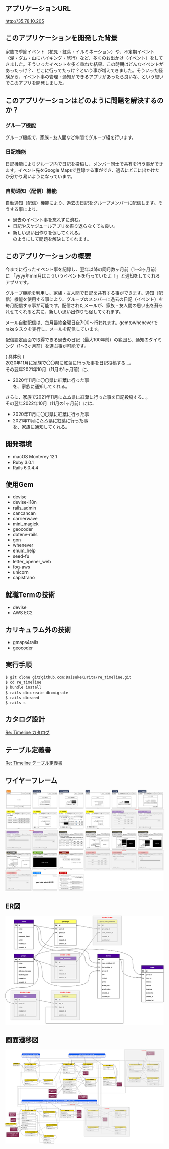 ## アプリケーションURL
http://35.78.10.205
## このアプリケーションを開発した背景
家族で季節イベント（花見・紅葉・イルミネーション）や、不定期イベント（滝・ダム・山にハイキング・旅行）など、多くのお出かけ（イベント）をしてきました。そういったイベントを多く重ねた結果、この時期はどんなイベントがあったっけ？、どこに行ってたっけ？という事が増えてきました。そういった経験から、イベント事の管理・通知ができるアプリがあったら良いな、という想いでこのアプリを開発しました。

## このアプリケーションはどのように問題を解決するのか？
### グループ機能
グループ機能で、家族・友人間など仲間でグループ組を行います。
### 日記機能
日記機能によりグループ内で日記を投稿し、メンバー同士で共有を行う事ができます。イベント先をGoogle Mapsで登録する事ができ、過去にどこに出かけたか分かり易いようになっています。
### 自動通知（配信）機能
自動通知（配信）機能により、過去の日記をグループメンバーに配信します。そうする事により、
- 過去のイベント事を忘れずに済む。
- 日記やスケジュールアプリを振り返らなくても良い。
- 新しい思い出作りを促してくれる。  
のようにして問題を解決してくれます。

## このアプリケーションの概要
今までに行ったイベント事を記録し、翌年以降の同月数ヶ月前（1〜3ヶ月前）に
「yyyy年mm月はこういうイベントを行っていたよ！」と通知をしてくれるアプリです。

グループ機能を利用し、家族・友人間で日記を共有する事ができます。通知（配信）機能を使用する事により、グループのメンバーに過去の日記（イベント）を毎月配信する事が可能です。配信されたメールが、家族・友人間の思い出を蘇られせてくれると共に、新しい思い出作りも促してくれます。 

メール自動配信は、毎月最終金曜日夜7:00〜行われます。gemのwheneverでrakeタスクを実行し、メールを配信しています。  

配信設定画面で取得できる過去の日記（最大100年前）の範囲と、通知のタイミング（1〜3ヶ月前）を選ぶ事が可能です。

( 具体例 )  
2020年11月に家族で〇〇県に紅葉に行った事を日記投稿する...。  
その翌年2021年10月（11月の1ヶ月前）に、
- 2020年11月に〇〇県に紅葉に行った事  
を、家族に通知してくれる。  
 
さらに、家族で2021年11月に△△県に紅葉に行った事を日記投稿する...。  
その翌年2022年10月（11月の1ヶ月前）には、
- 2020年11月に〇〇県に紅葉に行った事  
- 2021年11月に△△県に紅葉に行った事  
を、家族に通知してくれる。

## 開発環境
- macOS Monterey 12.1
- Ruby 3.0.1
- Rails 6.0.4.4

## 使用Gem
- devise
- devise-i18n
- rails_admin
- cancancan
- carrierwave
- mini_magick
- geocoder
- dotenv-rails
- gon
- whenever
- enum_help
- seed-fu
- letter_opener_web
- fog-aws
- unicorn
- capistrano

## 就職Termの技術
- devise
- AWS EC2

## カリキュラム外の技術
- gmaps4rails
- geocoder

## 実行手順
```
$ git clone git@github.com:DaisukeKurita/re_timeline.git 
$ cd re_timeline
$ bundle install
$ rails db:create db:migrate
$ rails db:seed
$ rails s
```

## カタログ設計
[Re: Timeline カタログ](https://docs.google.com/spreadsheets/d/1034FTJepzzHVKPnQRCDIwXYPs29RevnoyInUAZenDnE/edit#gid=782464957)

## テーブル定義書
[Re: Timeline テーブル定義書](https://docs.google.com/spreadsheets/d/1034FTJepzzHVKPnQRCDIwXYPs29RevnoyInUAZenDnE/edit#gid=2020033787)

## ワイヤーフレーム
![picture 3](images/89d28e4319846ef682f1f82c96e24f50868377d1c1c017b427b4f82aef8b59c9.png)  

## ER図
![picture 1](images/41183b6167490e8b0fb576dec46c47e894fa013aa1b0958cf0480869a49b1745.png)  

## 画面遷移図
![picture 2](images/1981bf3683103df08c0faaa55915bee41ddfdf17bd5bb5146af1ece2d72a36de.png)  


